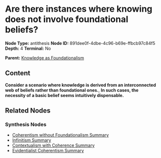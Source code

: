 # Are there instances where knowing does not involve foundational beliefs?

**Node Type:** antithesis
**Node ID:** 891dee0f-4dbe-4c96-b69e-ffbcb97c84f5
**Depth:** 4
**Terminal:** No

**Parent:** [Knowledge as Foundationalism](knowledge-as-foundationalism-synthesis-569a8d0a-d9b3-4966-a1b6-d99a03c462a8.md)

## Content

**Consider a scenario where knowledge is derived from an interconnected web of beliefs rather than foundational ones.**, **In such cases, the necessity of a basic belief seems intuitively dispensable.**

## Related Nodes

### Synthesis Nodes

- [Coherentism without Foundationalism Summary](coherentism-without-foundationalism-summary-synthesis-fa18c9f6-8cf9-462e-966d-5d0cc23034c8.md)
- [Infinitism Summary](infinitism-summary-synthesis-0ae0c766-79ca-4bff-b44d-95cfe03145e2.md)
- [Contextualism with Coherence Summary](contextualism-with-coherence-summary-synthesis-e9cb1283-981e-494e-aeac-2568f9f7c275.md)
- [Evidentialist Coherentism Summary](evidentialist-coherentism-summary-synthesis-b63643b4-cd50-47a8-be1f-6df1a99f2c7a.md)
